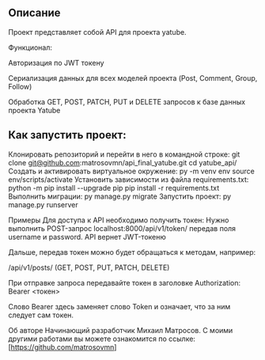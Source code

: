 ## Описание
Проект представляет собой API для проекта yatube.

Функционал:

Авторизация по JWT токену

Сериализация данных для всех моделей проекта (Post, Comment, Group, Follow)

Обработка GET, POST, PATCH, PUT и DELETE запросов к базе данных проекта Yatube

## Как запустить проект:
Клонировать репозиторий и перейти в него в командной строке:
git clone git@github.com:matrosovmn/api_final_yatube.git
cd yatube_api/
Cоздать и активировать виртуальное окружение:
py -m venv env
source env/scripts/activate
Установить зависимости из файла requirements.txt:
python -m pip install --upgrade pip
pip install -r requirements.txt
Выполнить миграции:
py manage.py migrate
Запустить проект:
py manage.py runserver

Примеры
Для доступа к API необходимо получить токен: Нужно выполнить POST-запрос localhost:8000/api/v1/token/ передав поля username и password. API вернет JWT-токеню

Дальше, передав токен можно будет обращаться к методам, например:

/api/v1/posts/ (GET, POST, PUT, PATCH, DELETE)

При отправке запроса передавайте токен в заголовке Authorization: Bearer <токен>

Слово Bearer здесь заменяет слово Token и означает, что за ним следует сам токен.

Об авторе
Начинающий разработчик Михаил Матросов. С моими другими работами вы можете ознакомится по ссылке: [https://github.com/matrosovmn]
